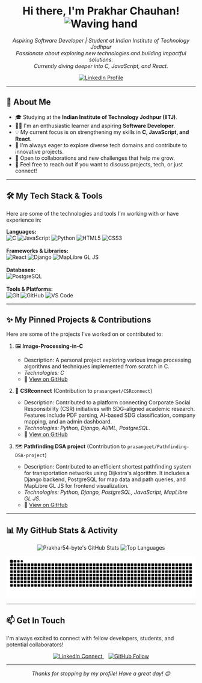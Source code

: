 <p align="center">
  <!-- Optional: Add a header image or GIF here. You can create one or find free ones. -->
  <!-- Example: <img src="https://your-image-url.com/banner.gif" alt="Prakhar54-byte - GitHub Profile Banner" width="800"/> -->
</p>

<h1 align="center">
  Hi there, I'm Prakhar Chauhan! <img src="https://media.giphy.com/media/hvRJCLFzcasrR4ia7z/giphy.gif" width="35px" alt="Waving hand">
</h1>

<p align="center">
  <em>Aspiring Software Developer | Student at Indian Institute of Technology Jodhpur <br>
  Passionate about exploring new technologies and building impactful solutions.<br>
  Currently diving deeper into C, JavaScript, and React.</em>
</p>

<p align="center">
  <a href="https://www.linkedin.com/in/prakhar-chauhan-9a32b52b4/" target="_blank" rel="noopener noreferrer">
    <img src="https://img.shields.io/badge/LinkedIn-Prakhar%20Chauhan-0077B5?style=for-the-badge&logo=linkedin&logoColor=white" alt="LinkedIn Profile"/>
  </a>
  <!-- Optional: Add your portfolio link if you have one -->
  <!--
  <a href="YOUR_PORTFOLIO_LINK_HERE" target="_blank" rel="noopener noreferrer">
    <img src="https://img.shields.io/badge/Portfolio-My%20Work-blueviolet?style=for-the-badge&logo=briefcase&logoColor=white" alt="Portfolio"/>
  </a>
  -->
</p>

---

## 🚀 About Me

*   🎓 Studying at the **Indian Institute of Technology Jodhpur (IITJ)**.
*   👨‍💻 I'm an enthusiastic learner and aspiring **Software Developer**.
*   💡 My current focus is on strengthening my skills in **C, JavaScript, and React**.
*   🌱 I'm always eager to explore diverse tech domains and contribute to innovative projects.
*   🤝 Open to collaborations and new challenges that help me grow.
*   💬 Feel free to reach out if you want to discuss projects, tech, or just connect!

---

## 🛠️ My Tech Stack & Tools

Here are some of the technologies and tools I'm working with or have experience in:

<p align="left">
  <strong>Languages:</strong><br>
  <img src="https://img.shields.io/badge/C-A8B9CC?style=for-the-badge&logo=c&logoColor=black" alt="C"/>
  <img src="https://img.shields.io/badge/JavaScript-F7DF1E?style=for-the-badge&logo=javascript&logoColor=black" alt="JavaScript"/>
  <img src="https://img.shields.io/badge/Python-3776AB?style=for-the-badge&logo=python&logoColor=white" alt="Python"/>
  <img src="https://img.shields.io/badge/HTML5-E34F26?style=for-the-badge&logo=html5&logoColor=white" alt="HTML5"/>
  <img src="https://img.shields.io/badge/CSS3-1572B6?style=for-the-badge&logo=css3&logoColor=white" alt="CSS3"/>
  <br><br>
  <strong>Frameworks & Libraries:</strong><br>
  <img src="https://img.shields.io/badge/React-61DAFB?style=for-the-badge&logo=react&logoColor=black" alt="React"/>
  <img src="https://img.shields.io/badge/Django-092E20?style=for-the-badge&logo=django&logoColor=white" alt="Django"/>
  <img src="https://img.shields.io/badge/MapLibre%20GL%20JS-36A3EB?style=for-the-badge&logo=mapbox&logoColor=white" alt="MapLibre GL JS"/>
  <!-- Add other frameworks/libraries as needed -->
  <br><br>
  <strong>Databases:</strong><br>
  <img src="https://img.shields.io/badge/PostgreSQL-4169E1?style=for-the-badge&logo=postgresql&logoColor=white" alt="PostgreSQL"/>
  <!-- Add other databases as needed -->
  <br><br>
  <strong>Tools & Platforms:</strong><br>
  <img src="https://img.shields.io/badge/Git-F05032?style=for-the-badge&logo=git&logoColor=white" alt="Git"/>
  <img src="https://img.shields.io/badge/GitHub-181717?style=for-the-badge&logo=github&logoColor=white" alt="GitHub"/>
  <img src="https://img.shields.io/badge/VS%20Code-007ACC?style=for-the-badge&logo=visualstudiocode&logoColor=white" alt="VS Code"/>
  <!-- Add other tools as needed -->
</p>

<!-- You can also use skill icons for a more visual list: https://skillicons.dev/ -->
<!-- Example: <p align="left"> <img src="https://skillicons.dev/icons?i=c,javascript,react,python,django,postgres,git,github,vscode" /> </p> -->

---

## ✨ My Pinned Projects & Contributions

Here are some of the projects I've worked on or contributed to:

1.  🖼️ **Image-Processing-in-C**
    *   Description: A personal project exploring various image processing algorithms and techniques implemented from scratch in C.
    *   *Technologies: C*
    *   🔗 [View on GitHub](https://github.com/Prakhar54-byte/Image-Processing-in-C)

2.  🤝 **CSRconnect** (Contribution to `prasangeet/CSRconnect`)
    *   Description: Contributed to a platform connecting Corporate Social Responsibility (CSR) initiatives with SDG-aligned academic research. Features include PDF parsing, AI-based SDG classification, company mapping, and an admin dashboard.
    *   *Technologies: Python, Django, AI/ML, PostgreSQL.*
    *   🔗 [View on GitHub](https://github.com/prasangeet/CSRconnect)

3.  🗺️ **Pathfinding DSA project** (Contribution to `prasangeet/Pathfinding-DSA-project`)
    *   Description: Contributed to an efficient shortest pathfinding system for transportation networks using Dijkstra's algorithm. It includes a Django backend, PostgreSQL for map data and path queries, and MapLibre GL JS for frontend visualization.
    *   *Technologies: Python, Django, PostgreSQL, JavaScript, MapLibre GL JS.*
    *   🔗 [View on GitHub](https://github.com/prasangeet/Pathfinding-DSA-project)

<!-- Add more projects as you create or contribute to them! -->

---

## 📊 My GitHub Stats & Activity

<p align="center">
  <img src="https://github-readme-stats.vercel.app/api?username=Prakhar54-byte&show_icons=true&theme=tokyonight&count_private=true&hide_border=true&rank_icon=github" alt="Prakhar54-byte's GitHub Stats" height="170"/>
  <img src="https://github-readme-stats.vercel.app/api/top-langs/?username=Prakhar54-byte&layout=compact&theme=tokyonight&hide_border=true" alt="Top Languages" height="170"/>
  <br>
  <!-- Optional: GitHub Streak Stats -->
  <!-- <img src="https://streak-stats.demolab.com/?user=Prakhar54-byte&theme=tokyonight&hide_border=true" alt="GitHub Streak" height="170"/> -->
  <!-- Optional: GitHub Profile Trophies -->
  <!-- <img src="https://github-profile-trophy.vercel.app/?username=Prakhar54-byte&theme=tokyonight&column=7&margin-w=15&margin-h=15&no-frame=true" alt="GitHub Trophies"/> -->
</p>

<p align="center">
  <!-- This snake animation will be generated by a GitHub Action. See instructions at the end. -->
  <img src="https://raw.githubusercontent.com/Prakhar54-byte/Prakhar54-byte/output/github-contribution-grid-snake.svg" alt="GitHub Contribution Snake Animation">
</p>

---

## 📫 Get In Touch

I'm always excited to connect with fellow developers, students, and potential collaborators!

<p align="center">
  <a href="https://www.linkedin.com/in/prakhar-chauhan-9a32b52b4/" target="_blank" rel="noopener noreferrer">
    <img src="https://img.shields.io/badge/LinkedIn-Connect-0077B5?style=social&logo=linkedin" alt="LinkedIn Connect"/>
  </a>
  &nbsp;&nbsp;
  <a href="https://github.com/Prakhar54-byte" target="_blank" rel="noopener noreferrer">
    <img src="https://img.shields.io/badge/GitHub-Follow-181717?style=social&logo=github" alt="GitHub Follow"/>
  </a>
  <!-- Optional: Add your email (be mindful of spam, you can use an image or encode it) -->
  <!--
  <a href="mailto:your.email@example.com">
    <img src="https://img.shields.io/badge/Email-Contact%20Me-D14836?style=social&logo=gmail" alt="Email Me"/>
  </a>
  -->
</p>

---
<p align="center">
  <em>Thanks for stopping by my profile! Have a great day! 😊</em>
</p>

<!--
    Instructions for the GitHub Contribution Snake Animation:

    1. In your `Prakhar54-byte` repository (the one this README is in), create a folder path: `.github/workflows/`
    2. Inside the `workflows` folder, create a new file named `snake.yml` (or main.yml, etc.).
    3. Paste the following content into `snake.yml`:

    name: Generate Snake Animation

    on:
      schedule:
        # Runs every 6 hours
        - cron: "0 */6 * * *"
      workflow_dispatch: # Allows manual triggering

    jobs:
      build:
        runs-on: ubuntu-latest
        steps:
          - uses: actions/checkout@v3

          - uses: Platane/snk@v3
            with:
              github_user_name: ${{ github.repository_owner }}
              # list of files to generate.
              # the readme assumed src/github-contribution-grid-snake.svg
              # the path will be relative to the output branch.
              outputs: |
                dist/github-contribution-grid-snake.svg
                dist/github-contribution-grid-snake-dark.svg?palette=github-dark
            env:
              GITHUB_TOKEN: ${{ secrets.GITHUB_TOKEN }}

          # push the content of <build_dir> to a branch
          # the content will be available at https://raw.githubusercontent.com/<github_user_name>/<repository_name>/<target_branch>/<file> , or as a GitHub page
          - uses: crazy-max/ghaction-github-pages@v3.1.0
            with:
              target_branch: output # The branch where the SVG will be stored
              build_dir: dist
            env:
              GITHUB_TOKEN: ${{ secrets.GITHUB_TOKEN }}

    4. Commit and push this `snake.yml` file to your `Prakhar54-byte` repository.
    5. The GitHub Action will run automatically on schedule (or you can trigger it manually from the Actions tab of your repository).
       It will generate the snake animation SVG and push it to a branch named `output` (as configured).
    6. The `<img>` tag in this README already points to the correct path for the SVG once it's generated on the `output` branch.
       (https://raw.githubusercontent.com/Prakhar54-byte/Prakhar54-byte/output/github-contribution-grid-snake.svg)
-->

